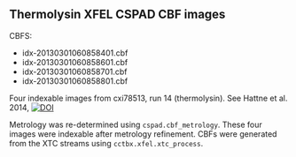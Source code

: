 Thermolysin XFEL CSPAD CBF images
---------------------------------

CBFS:
* idx-20130301060858401.cbf
* idx-20130301060858601.cbf
* idx-20130301060858701.cbf
* idx-20130301060858801.cbf

Four indexable images from cxi78513, run 14 (thermolysin). See Hattne et al. 2014, [![DOI](https://img.shields.io/badge/DOI-10.1038/nmeth.2887-blue.svg)](https://doi.org/10.1038/nmeth.2887)

Metrology was re-determined using `cspad.cbf_metrology`. These four images were indexable after metrology refinement.
CBFs were generated from the XTC streams using `cctbx.xfel.xtc_process`.
